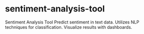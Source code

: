 # sentiment-analysis-tool
Sentiment Analysis Tool  Predict sentiment in text data. Utilizes NLP techniques for classification. Visualize results with dashboards.
